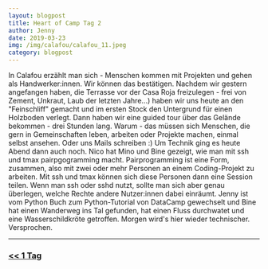 ```yaml
---
layout: blogpost
title: Heart of Camp Tag 2
author: Jenny
date: 2019-03-23
img: /img/calafou/calafou_11.jpeg
category: blogpost
---
```


In Calafou erzählt man sich - Menschen kommen mit Projekten und gehen als Handwerker:innen. Wir können das bestätigen. Nachdem wir gestern angefangen haben, die Terrasse vor der Casa Roja freizulegen - frei von Zement, Unkraut, Laub der letzten Jahre...) haben wir uns heute an den "Feinschliff" gemacht und im ersten Stock den Untergrund für einen Holzboden verlegt.
Dann haben wir eine guided tour über das Gelände bekommen - drei Stunden lang. Warum - das müssen sich Menschen, die gern in Gemeinschaften leben, arbeiten oder Projekte machen, einmal selbst ansehen. Oder uns Mails schreiben :)
Um Technik ging es heute Abend dann auch noch. Nico hat Mino und Bine gezeigt, wie man mit ssh und tmax pairpgogramming macht. Pairprogramming ist eine Form, zusammen, also mit zwei oder mehr Personen an einem Coding-Projekt zu arbeiten. Mit ssh und tmax können sich diese Personen dann eine Session teilen. Wenn man ssh oder sshd nutzt, sollte man sich aber genau überlegen, welche Rechte andere Nutzer:innen dabei einräumt.
Jenny ist vom Python Buch zum Python-Tutorial von DataCamp gewechselt und Bine hat einen Wanderweg ins Tal gefunden, hat einen Fluss durchwatet und eine Wasserschildkröte getroffen. Morgen wird's hier wieder technischer. Versprochen. 

***

### [<< 1 Tag](/calafou_22)
